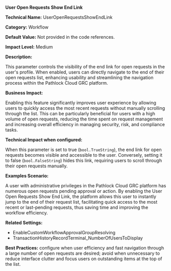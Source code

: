 **User Open Requests Show End Link**

**Technical Name:** UserOpenRequestsShowEndLink

**Category:** Workflow

**Default Value:** Not provided in the code references.

**Impact Level:** Medium

**Description:**

This parameter controls the visibility of the end link for open requests in the user's profile. When enabled, users can directly navigate to the end of their open requests list, enhancing usability and streamlining the navigation process within the Pathlock Cloud GRC platform.

**Business Impact:**

Enabling this feature significantly improves user experience by allowing users to quickly access the most recent requests without manually scrolling through the list. This can be particularly beneficial for users with a high volume of open requests, reducing the time spent on request management and increasing overall efficiency in managing security, risk, and compliance tasks.

**Technical Impact when configured:**

When this parameter is set to true (`bool.TrueString`), the end link for open requests becomes visible and accessible to the user. Conversely, setting it to false (`bool.FalseString`) hides this link, requiring users to scroll through their open requests manually.

**Examples Scenario:**

A user with administrative privileges in the Pathlock Cloud GRC platform has numerous open requests pending approval or action. By enabling the User Open Requests Show End Link, the platform allows this user to instantly jump to the end of their request list, facilitating quick access to the most recent or last-pending requests, thus saving time and improving the workflow efficiency.

**Related Settings:** 

- EnableCustomWorkflowApprovalGroupResolving
- TransactionHistoryRecordTerminal_NumberOfUsersToDisplay

**Best Practices:** configure when user efficiency and fast navigation through a large number of open requests are desired; avoid when unnecessary to reduce interface clutter and focus users on outstanding items at the top of the list.